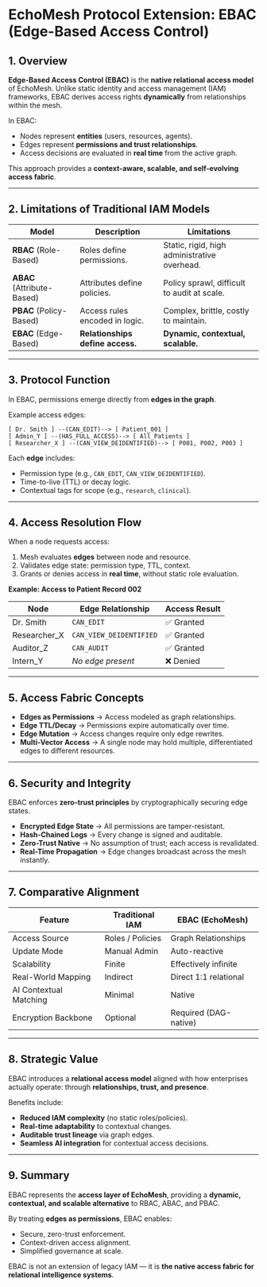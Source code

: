 # EchoMesh Protocol Extension: EBAC (Edge-Based Access Control)

## 1. Overview

**Edge-Based Access Control (EBAC)** is the **native relational access model** of EchoMesh.
Unlike static identity and access management (IAM) frameworks, EBAC derives access rights **dynamically** from relationships within the mesh.

In EBAC:

* Nodes represent **entities** (users, resources, agents).
* Edges represent **permissions and trust relationships**.
* Access decisions are evaluated in **real time** from the active graph.

This approach provides a **context-aware, scalable, and self-evolving access fabric**.

---

## 2. Limitations of Traditional IAM Models

| Model                      | Description                      | Limitations                                  |
| -------------------------- | -------------------------------- | -------------------------------------------- |
| **RBAC** (Role-Based)      | Roles define permissions.        | Static, rigid, high administrative overhead. |
| **ABAC** (Attribute-Based) | Attributes define policies.      | Policy sprawl, difficult to audit at scale.  |
| **PBAC** (Policy-Based)    | Access rules encoded in logic.   | Complex, brittle, costly to maintain.        |
| **EBAC** (Edge-Based)      | **Relationships define access.** | **Dynamic, contextual, scalable.**           |

---

## 3. Protocol Function

In EBAC, permissions emerge directly from **edges in the graph**.

Example access edges:

```plaintext
[ Dr. Smith ] --(CAN_EDIT)--> [ Patient_001 ]
[ Admin_Y ] --(HAS_FULL_ACCESS)--> [ All_Patients ]
[ Researcher_X ] --(CAN_VIEW_DEIDENTIFIED)--> [ P001, P002, P003 ]
```

Each **edge** includes:

* Permission type (e.g., `CAN_EDIT`, `CAN_VIEW_DEIDENTIFIED`).
* Time-to-live (TTL) or decay logic.
* Contextual tags for scope (e.g., `research`, `clinical`).

---

## 4. Access Resolution Flow

When a node requests access:

1. Mesh evaluates **edges** between node and resource.
2. Validates edge state: permission type, TTL, context.
3. Grants or denies access in **real time**, without static role evaluation.

**Example: Access to Patient Record 002**

| Node          | Edge Relationship       | Access Result |
| ------------- | ----------------------- | ------------- |
| Dr. Smith     | `CAN_EDIT`              | ✅ Granted     |
| Researcher\_X | `CAN_VIEW_DEIDENTIFIED` | ✅ Granted     |
| Auditor\_Z    | `CAN_AUDIT`             | ✅ Granted     |
| Intern\_Y     | *No edge present*       | ❌ Denied      |

---

## 5. Access Fabric Concepts

* **Edges as Permissions** → Access modeled as graph relationships.
* **Edge TTL/Decay** → Permissions expire automatically over time.
* **Edge Mutation** → Access changes require only edge rewrites.
* **Multi-Vector Access** → A single node may hold multiple, differentiated edges to different resources.

---

## 6. Security and Integrity

EBAC enforces **zero-trust principles** by cryptographically securing edge states.

* **Encrypted Edge State** → All permissions are tamper-resistant.
* **Hash-Chained Logs** → Every change is signed and auditable.
* **Zero-Trust Native** → No assumption of trust; each access is revalidated.
* **Real-Time Propagation** → Edge changes broadcast across the mesh instantly.

---

## 7. Comparative Alignment

| Feature                | Traditional IAM  | EBAC (EchoMesh)       |
| ---------------------- | ---------------- | --------------------- |
| Access Source          | Roles / Policies | Graph Relationships   |
| Update Mode            | Manual Admin     | Auto-reactive         |
| Scalability            | Finite           | Effectively infinite  |
| Real-World Mapping     | Indirect         | Direct 1:1 relational |
| AI Contextual Matching | Minimal          | Native                |
| Encryption Backbone    | Optional         | Required (DAG-native) |

---

## 8. Strategic Value

EBAC introduces a **relational access model** aligned with how enterprises actually operate: through **relationships, trust, and presence**.

Benefits include:

* **Reduced IAM complexity** (no static roles/policies).
* **Real-time adaptability** to contextual changes.
* **Auditable trust lineage** via graph edges.
* **Seamless AI integration** for contextual access decisions.

---

## 9. Summary

EBAC represents the **access layer of EchoMesh**, providing a **dynamic, contextual, and scalable alternative** to RBAC, ABAC, and PBAC.

By treating **edges as permissions**, EBAC enables:

* Secure, zero-trust enforcement.
* Context-driven access alignment.
* Simplified governance at scale.

EBAC is not an extension of legacy IAM — it is **the native access fabric for relational intelligence systems**.

